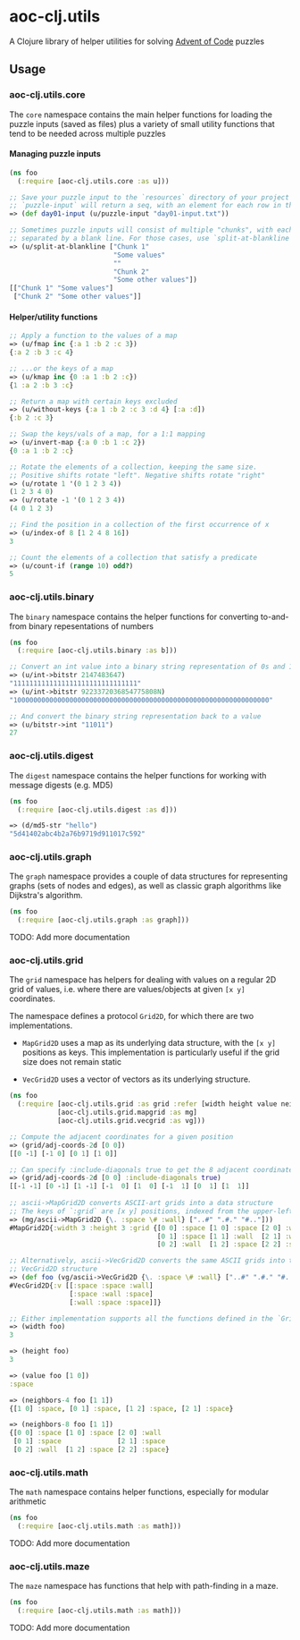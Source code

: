 # aoc-clj.utils

A Clojure library of helper utilities for solving
[Advent of Code](https://adventofcode.org) puzzles

## Usage

### aoc-clj.utils.core
The `core` namespace contains the main helper functions for loading the
puzzle inputs (saved as files) plus a variety of small utility functions
 that tend to be needed across multiple puzzles

#### Managing puzzle inputs
```clojure
(ns foo
  (:require [aoc-clj.utils.core :as u]))

;; Save your puzzle input to the `resources` directory of your project and then
;; `puzzle-input` will return a seq, with an element for each row in the input file
=> (def day01-input (u/puzzle-input "day01-input.txt"))

;; Sometimes puzzle inputs will consist of multiple "chunks", with each chunk
;; separated by a blank line. For those cases, use `split-at-blankline`
=> (u/split-at-blankline ["Chunk 1"
                          "Some values"
                          ""
                          "Chunk 2"
                          "Some other values"])
[["Chunk 1" "Some values"]
 ["Chunk 2" "Some other values"]]
```

#### Helper/utility functions
```clojure
;; Apply a function to the values of a map
=> (u/fmap inc {:a 1 :b 2 :c 3})
{:a 2 :b 3 :c 4}

;; ...or the keys of a map
=> (u/kmap inc {0 :a 1 :b 2 :c})
{1 :a 2 :b 3 :c}

;; Return a map with certain keys excluded
=> (u/without-keys {:a 1 :b 2 :c 3 :d 4} [:a :d])
{:b 2 :c 3}

;; Swap the keys/vals of a map, for a 1:1 mapping
=> (u/invert-map {:a 0 :b 1 :c 2})
{0 :a 1 :b 2 :c}

;; Rotate the elements of a collection, keeping the same size.
;; Positive shifts rotate "left". Negative shifts rotate "right"
=> (u/rotate 1 '(0 1 2 3 4))
(1 2 3 4 0)
=> (u/rotate -1 '(0 1 2 3 4))
(4 0 1 2 3)

;; Find the position in a collection of the first occurrence of x
=> (u/index-of 8 [1 2 4 8 16])
3

;; Count the elements of a collection that satisfy a predicate
=> (u/count-if (range 10) odd?)
5
```

### aoc-clj.utils.binary
The `binary` namespace contains the helper functions for converting to-and-from binary repesentations of numbers

```clojure
(ns foo
  (:require [aoc-clj.utils.binary :as b]))

;; Convert an int value into a binary string representation of 0s and 1s
=> (u/int->bitstr 2147483647)
"1111111111111111111111111111111"
=> (u/int->bitstr 9223372036854775808N)
"1000000000000000000000000000000000000000000000000000000000000000"

;; And convert the binary string representation back to a value
=> (u/bitstr->int "11011")
27
```

### aoc-clj.utils.digest
The `digest` namespace contains the helper functions for working with message digests (e.g. MD5)

```clojure
(ns foo
  (:require [aoc-clj.utils.digest :as d]))

=> (d/md5-str "hello")
"5d41402abc4b2a76b9719d911017c592"
```

### aoc-clj.utils.graph
The `graph` namespace provides a couple of data structures for representing
graphs (sets of nodes and edges), as well as classic graph algorithms like
Dijkstra's algorithm.

```clojure
(ns foo
  (:require [aoc-clj.utils.graph :as graph]))
```

TODO: Add more documentation

### aoc-clj.utils.grid
The `grid` namespace has helpers for dealing with values on a regular
2D grid of values, i.e. where there are values/objects at given `[x y]`
coordinates. 

The namespace defines a protocol `Grid2D`, for which there
are two implementations. 

* `MapGrid2D` uses a map as its underlying
data structure, with the `[x y]` positions as keys. This implementation
is particularly useful if the grid size does not remain static

* `VecGrid2D` uses a vector of vectors as its underlying structure.

```clojure
(ns foo
  (:require [aoc-clj.utils.grid :as grid :refer [width height value neighbors-4 neighbors-8]]
            [aoc-clj.utils.grid.mapgrid :as mg]
            [aoc-clj.utils.grid.vecgrid :as vg]))

;; Compute the adjacent coordinates for a given position
=> (grid/adj-coords-2d [0 0])
[[0 -1] [-1 0] [0 1] [1 0]]

;; Can specify :include-diagonals true to get the 8 adjacent coordinates
=> (grid/adj-coords-2d [0 0] :include-diagonals true)
[[-1 -1] [0 -1] [1 -1] [-1  0] [1  0] [-1  1] [0  1] [1  1]]
            
;; ascii->MapGrid2D converts ASCII-art grids into a data structure
;; The keys of `:grid` are [x y] positions, indexed from the upper-left corner
=> (mg/ascii->MapGrid2D {\. :space \# :wall} ["..#" ".#." "#.."]))
#MapGrid2D{:width 3 :height 3 :grid {[0 0] :space [1 0] :space [2 0] :wall
                                     [0 1] :space [1 1] :wall  [2 1] :wall
                                     [0 2] :wall  [1 2] :space [2 2] :space}}

;; Alternatively, ascii->VecGrid2D converts the same ASCII grids into the
;; VecGrid2D structure
=> (def foo (vg/ascii->VecGrid2D {\. :space \# :wall} ["..#" ".#." "#.."])
#VecGrid2D{:v [[:space :space :wall] 
               [:space :wall :space] 
               [:wall :space :space]]}

;; Either implementation supports all the functions defined in the `Grid2D` protocol
=> (width foo)
3

=> (height foo)
3

=> (value foo [1 0])
:space

=> (neighbors-4 foo [1 1])
{[1 0] :space, [0 1] :space, [1 2] :space, [2 1] :space}

=> (neighbors-8 foo [1 1])
{[0 0] :space [1 0] :space [2 0] :wall 
 [0 1] :space              [2 1] :space
 [0 2] :wall  [1 2] :space [2 2] :space}
```

### aoc-clj.utils.math
The `math` namespace contains helper functions, especially for modular arithmetic

```clojure
(ns foo
  (:require [aoc-clj.utils.math :as math]))
```

TODO: Add more documentation

### aoc-clj.utils.maze
The `maze` namespace has functions that help with path-finding in a maze.

```clojure
(ns foo
  (:require [aoc-clj.utils.math :as math]))
```

TODO: Add more documentation
